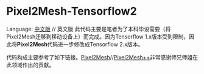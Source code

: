 # Pixel2Mesh-Tensorflow2
Language: [中文版]()  // 英文版
此代码主要是笔者为了本科毕设需要（将Pixel2Mesh迁移到移动设备上）而完成。因为Tensorflow 1.x版本受到限制，因此将**Pixel2Mesh**代码进一步修改成Tensorflow 2.x版本。

代码构成主要参考了如下链接。[Pixel2Mesh](https://github.com/nywang16/Pixel2Mesh)//[Pixel2Mesh++](https://github.com/walsvid/Pixel2MeshPlusPlus)非常感谢师兄师姐在此领域作出的贡献。


